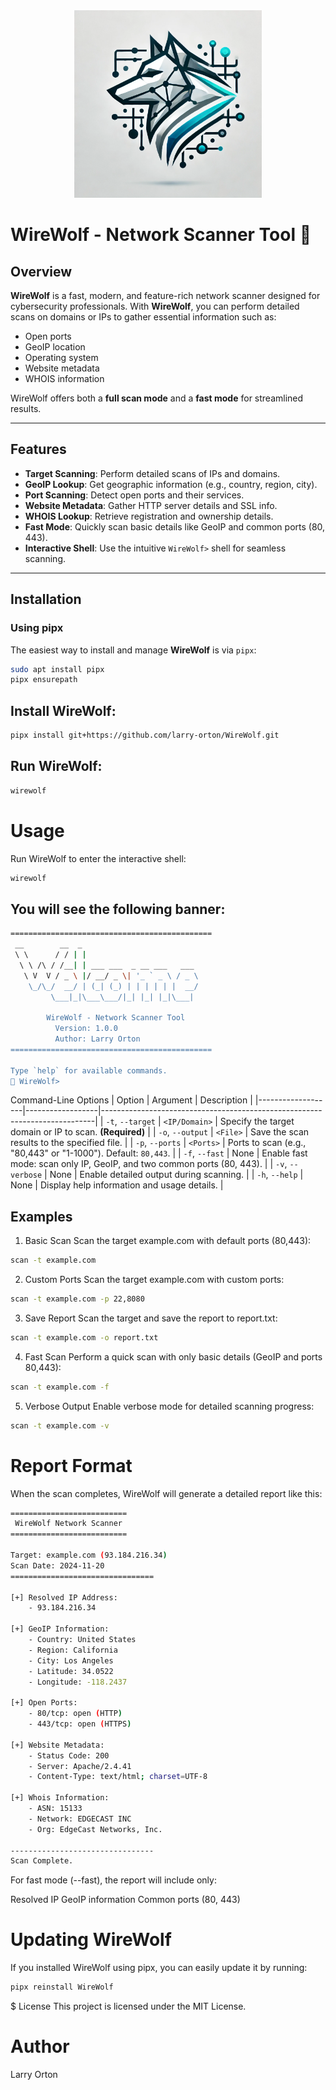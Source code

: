 <div align="center">
  <img src="https://raw.githubusercontent.com/Larry-Orton/WireWolf/refs/heads/main/WireWolf%20Logo.webp" alt="WireWolf Logo" width="300">
</div>

# WireWolf - Network Scanner Tool 🐺

## Overview

**WireWolf** is a fast, modern, and feature-rich network scanner designed for cybersecurity professionals. With **WireWolf**, you can perform detailed scans on domains or IPs to gather essential information such as:

- Open ports
- GeoIP location
- Operating system
- Website metadata
- WHOIS information

WireWolf offers both a **full scan mode** and a **fast mode** for streamlined results.

---

## Features

- **Target Scanning**: Perform detailed scans of IPs and domains.
- **GeoIP Lookup**: Get geographic information (e.g., country, region, city).
- **Port Scanning**: Detect open ports and their services.
- **Website Metadata**: Gather HTTP server details and SSL info.
- **WHOIS Lookup**: Retrieve registration and ownership details.
- **Fast Mode**: Quickly scan basic details like GeoIP and common ports (80, 443).
- **Interactive Shell**: Use the intuitive `WireWolf>` shell for seamless scanning.

---

## Installation

### **Using pipx**

The easiest way to install and manage **WireWolf** is via `pipx`:

```bash
sudo apt install pipx
pipx ensurepath
```
## Install WireWolf:

```bash
pipx install git+https://github.com/larry-orton/WireWolf.git
```
## Run WireWolf:

```bash
wirewolf
```

# Usage
Run WireWolf to enter the interactive shell:

```bash
wirewolf
```
## You will see the following banner:

```bash
=============================================
 __        __  _                                 
 \ \      / / | |                            
  \ \ /\ / /__| | ___ ___  _ __ ___   ___  
   \ V  V / _ \ |/ __/ _ \| '_ ` _ \ / _ \ 
    \_/\_/  __/ | (_| (_) | | | | | |  __/ 
         \___|_|\___\___/|_| |_| |_|\___|  
                                                   
        WireWolf - Network Scanner Tool            
          Version: 1.0.0                           
          Author: Larry Orton                      
=============================================

Type `help` for available commands.
🐺 WireWolf>
```
Command-Line Options
| Option            | Argument         | Description                                                                |
|-------------------|------------------|----------------------------------------------------------------------------|
| `-t`, `--target`  | `<IP/Domain>`    | Specify the target domain or IP to scan. **(Required)**                   |
| `-o`, `--output`  | `<File>`         | Save the scan results to the specified file.                              |
| `-p`, `--ports`   | `<Ports>`        | Ports to scan (e.g., "80,443" or "1-1000"). Default: `80,443`.            |
| `-f`, `--fast`    | None             | Enable fast mode: scan only IP, GeoIP, and two common ports (80, 443).    |
| `-v`, `--verbose` | None             | Enable detailed output during scanning.                                   |
| `-h`, `--help`    | None             | Display help information and usage details.                               |


## Examples
1. Basic Scan
Scan the target example.com with default ports (80,443):

```bash
scan -t example.com
```

2. Custom Ports
Scan the target example.com with custom ports:

```bash
scan -t example.com -p 22,8080
```

3. Save Report
Scan the target and save the report to report.txt:

```bash
scan -t example.com -o report.txt
```
4. Fast Scan
Perform a quick scan with only basic details (GeoIP and ports 80,443):

```bash
scan -t example.com -f
```
5. Verbose Output
Enable verbose mode for detailed scanning progress:

```bash
scan -t example.com -v
```
# Report Format
When the scan completes, WireWolf will generate a detailed report like this:
```bash
==========================
 WireWolf Network Scanner
==========================

Target: example.com (93.184.216.34)
Scan Date: 2024-11-20
================================

[+] Resolved IP Address:
    - 93.184.216.34

[+] GeoIP Information:
    - Country: United States
    - Region: California
    - City: Los Angeles
    - Latitude: 34.0522
    - Longitude: -118.2437

[+] Open Ports:
    - 80/tcp: open (HTTP)
    - 443/tcp: open (HTTPS)

[+] Website Metadata:
    - Status Code: 200
    - Server: Apache/2.4.41
    - Content-Type: text/html; charset=UTF-8

[+] Whois Information:
    - ASN: 15133
    - Network: EDGECAST INC
    - Org: EdgeCast Networks, Inc.

--------------------------------
Scan Complete.
```
For fast mode (--fast), the report will include only:

Resolved IP
GeoIP information
Common ports (80, 443)

# Updating WireWolf
If you installed WireWolf using pipx, you can easily update it by running:
```bash
pipx reinstall WireWolf
```

$ License
This project is licensed under the MIT License.

# Author
Larry Orton





